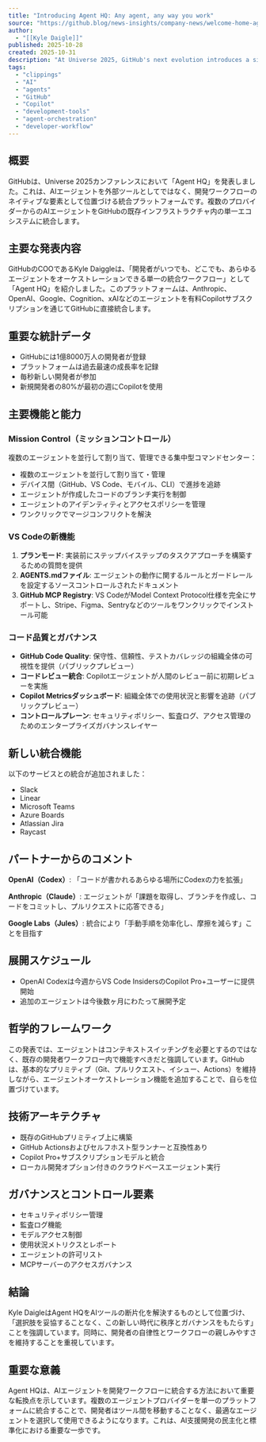 ```yaml
---
title: "Introducing Agent HQ: Any agent, any way you work"
source: "https://github.blog/news-insights/company-news/welcome-home-agents/?utm_source=twitter-amp-day1-keynote-blog&utm_medium=social&utm_campaign=universe25"
author:
  - "[[Kyle Daigle]]"
published: 2025-10-28
created: 2025-10-31
description: "At Universe 2025, GitHub's next evolution introduces a single, unified workflow for developers to be able to orchestrate any agent, any time, anywhere."
tags:
  - "clippings"
  - "AI"
  - "agents"
  - "GitHub"
  - "Copilot"
  - "development-tools"
  - "agent-orchestration"
  - "developer-workflow"
---
```


## 概要

GitHubは、Universe 2025カンファレンスにおいて「Agent HQ」を発表しました。これは、AIエージェントを外部ツールとしてではなく、開発ワークフローのネイティブな要素として位置づける統合プラットフォームです。複数のプロバイダーからのAIエージェントをGitHubの既存インフラストラクチャ内の単一エコシステムに統合します。

## 主要な発表内容

GitHubのCOOであるKyle Daiggleは、「開発者がいつでも、どこでも、あらゆるエージェントをオーケストレーションできる単一の統合ワークフロー」として「Agent HQ」を紹介しました。このプラットフォームは、Anthropic、OpenAI、Google、Cognition、xAIなどのエージェントを有料Copilotサブスクリプションを通じてGitHubに直接統合します。

## 重要な統計データ

- GitHubには1億8000万人の開発者が登録
- プラットフォームは過去最速の成長率を記録
- 毎秒新しい開発者が参加
- 新規開発者の80%が最初の週にCopilotを使用

## 主要機能と能力

### Mission Control（ミッションコントロール）

複数のエージェントを並行して割り当て、管理できる集中型コマンドセンター：

- 複数のエージェントを並行して割り当て・管理
- デバイス間（GitHub、VS Code、モバイル、CLI）で進捗を追跡
- エージェントが作成したコードのブランチ実行を制御
- エージェントのアイデンティティとアクセスポリシーを管理
- ワンクリックでマージコンフリクトを解決

### VS Codeの新機能

1. **プランモード**: 実装前にステップバイステップのタスクアプローチを構築するための質問を提供
2. **AGENTS.mdファイル**: エージェントの動作に関するルールとガードレールを設定するソースコントロールされたドキュメント
3. **GitHub MCP Registry**: VS CodeがModel Context Protocol仕様を完全にサポートし、Stripe、Figma、Sentryなどのツールをワンクリックでインストール可能

### コード品質とガバナンス

- **GitHub Code Quality**: 保守性、信頼性、テストカバレッジの組織全体の可視性を提供（パブリックプレビュー）
- **コードレビュー統合**: Copilotエージェントが人間のレビュー前に初期レビューを実施
- **Copilot Metricsダッシュボード**: 組織全体での使用状況と影響を追跡（パブリックプレビュー）
- **コントロールプレーン**: セキュリティポリシー、監査ログ、アクセス管理のためのエンタープライズガバナンスレイヤー

## 新しい統合機能

以下のサービスとの統合が追加されました：

- Slack
- Linear
- Microsoft Teams
- Azure Boards
- Atlassian Jira
- Raycast

## パートナーからのコメント

**OpenAI（Codex）**: 「コードが書かれるあらゆる場所にCodexの力を拡張」

**Anthropic（Claude）**: エージェントが「課題を取得し、ブランチを作成し、コードをコミットし、プルリクエストに応答できる」

**Google Labs（Jules）**: 統合により「手動手順を効率化し、摩擦を減らす」ことを目指す

## 展開スケジュール

- OpenAI Codexは今週からVS Code InsidersのCopilot Pro+ユーザーに提供開始
- 追加のエージェントは今後数ヶ月にわたって展開予定

## 哲学的フレームワーク

この発表では、エージェントはコンテキストスイッチングを必要とするのではなく、既存の開発者ワークフロー内で機能すべきだと強調しています。GitHubは、基本的なプリミティブ（Git、プルリクエスト、イシュー、Actions）を維持しながら、エージェントオーケストレーション機能を追加することで、自らを位置づけています。

## 技術アーキテクチャ

- 既存のGitHubプリミティブ上に構築
- GitHub Actionsおよびセルフホスト型ランナーと互換性あり
- Copilot Pro+サブスクリプションモデルと統合
- ローカル開発オプション付きのクラウドベースエージェント実行

## ガバナンスとコントロール要素

- セキュリティポリシー管理
- 監査ログ機能
- モデルアクセス制御
- 使用状況メトリクスとレポート
- エージェントの許可リスト
- MCPサーバーのアクセスガバナンス

## 結論

Kyle DaigleはAgent HQをAIツールの断片化を解決するものとして位置づけ、「選択肢を妥協することなく、この新しい時代に秩序とガバナンスをもたらす」ことを強調しています。同時に、開発者の自律性とワークフローの親しみやすさを維持することを重視しています。

## 重要な意義

Agent HQは、AIエージェントを開発ワークフローに統合する方法において重要な転換点を示しています。複数のエージェントプロバイダーを単一のプラットフォームに統合することで、開発者はツール間を移動することなく、最適なエージェントを選択して使用できるようになります。これは、AI支援開発の民主化と標準化における重要な一歩です。
